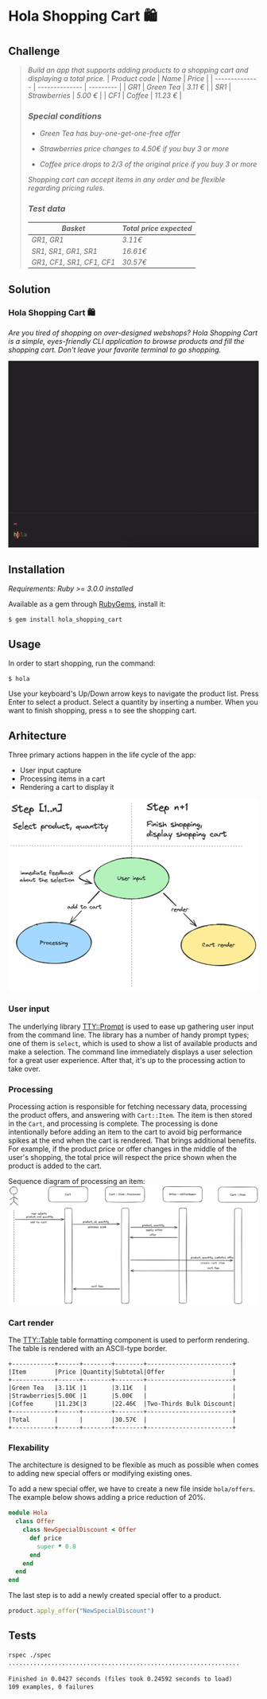 # Hola Shopping Cart 🛍️

## Challenge
> *Build an app that supports adding products to a shopping cart and displaying a total price.*
> | *Product code* | *Name*         | *Price*   |
> | -------------- | -------------- | --------- |
> | *GR1*          | *Green Tea*    | *3.11 €*  |
> | *SR1*          | *Strawberries* | *5.00 €*  |
> | *CF1*          | *Coffee*       | *11.23 €* |
> ### *Special conditions*
> * *Green Tea has buy-one-get-one-free offer*
>
> * *Strawberries price changes to 4.50€ if you buy 3 or more*
>
> * *Coffee price drops to 2/3 of the original price if you buy 3 or more*
>
> *Shopping cart can accept items in any order and be flexible regarding pricing rules.*
> ### *Test data*
>| *Basket*                  | *Total price expected* |
>| ------------------------- | ---------------------- |
>| *GR1, GR1*                | *3.11€*                |
>| *SR1, SR1, GR1, SR1*      | *16.61€*               |
>| *GR1, CF1, SR1, CF1, CF1* | *30.57€*               |


## Solution

### Hola Shopping Cart 🛍️

*Are you tired of shopping on over-designed webshops? Hola Shopping Cart is a simple, eyes-friendly CLI application to browse products and fill the shopping cart. Don't leave your favorite terminal to go shopping.*

![Demo](docs/demo.gif)


## Installation

*Requirements: Ruby >= 3.0.0 installed*

Available as a gem through [RubyGems](https://rubygems.org/gems/hola_shopping_cart), install it:

```
$ gem install hola_shopping_cart
```

## Usage
In order to start shopping, run the command:

```
$ hola
```
Use your keyboard's Up/Down arrow keys to navigate the product list. Press Enter to select a product. Select a quantity by inserting a number. When you want to finish shopping, press `n` to see the shopping cart.

## Arhitecture
Three primary actions happen in the life cycle of the app:
* User input capture
* Processing items in a cart
* Rendering a cart to display it

![AppLifeCycle](docs/app-life-cycle.png)

### User input
The underlying library [TTY::Prompt](https://github.com/piotrmurach/tty-prompt) is used to ease up gathering user input from the command line. The library has a number of handy prompt types; one of them is `select`, which is used to show a list of available products and make a selection. The command line immediately displays a user selection for a great user experience. After that, it's up to the processing action to take over.

### Processing
Processing action is responsible for fetching necessary data, processing the product offers, and answering with `Cart::Item`. The item is then stored in the `Cart`, and processing is complete. The processing is done intentionally before adding an item to the cart to avoid big performance spikes at the end when the cart is rendered. That brings additional benefits. For example, if the product price or offer changes in the middle of the user's shopping, the total price will respect the price shown when the product is added to the cart.

Sequence diagram of processing an item:
![AddToCart](docs/add-to-cart-seq-diagram.png)

### Cart render
The [TTY::Table](https://github.com/piotrmurach/tty-table) table formatting component is used to perform rendering. The table is rendered with an ASCII-type border.
```
+------------+------+--------+--------+------------------------+
|Item        |Price |Quantity|Subtotal|Offer                   |
+------------+------+--------+--------+------------------------+
|Green Tea   |3.11€ |1       |3.11€   |                        |
|Strawberries|5.00€ |1       |5.00€   |                        |
|Coffee      |11.23€|3       |22.46€  |Two-Thirds Bulk Discount|
+------------+------+--------+--------+------------------------+
|Total       |      |        |30.57€  |                        |
+------------+------+--------+--------+------------------------+
```

### Flexability
The architecture is designed to be flexible as much as possible when comes to adding new special offers or modifying existing ones.

To add a new special offer, we have to create a new file inside `hola/offers`. The example below shows adding a price reduction of 20%.
```ruby
module Hola
  class Offer
    class NewSpecialDiscount < Offer
      def price
        super * 0.8
      end
    end
  end
end
```
The last step is to add a newly created special offer to a product.
```ruby
product.apply_offer("NewSpecialDiscount")
```

## Tests
```
rspec ./spec
.................................................................

Finished in 0.0427 seconds (files took 0.24592 seconds to load)
109 examples, 0 failures
```